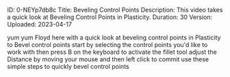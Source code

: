 ID: 0-NEYp7db8c
Title: Beveling Control Points
Description: This video takes a quick look at Beveling Control Points in Plasticity.
Duration: 30
Version: 
Uploaded: 2023-04-17

yum yum Floyd here with a quick look at
beveling control points in Plasticity
to Bevel control points start by
selecting the control points you'd like
to work with then press B on the
keyboard to activate the fillet tool
adjust the Distance by moving your mouse
and then left click to commit use these
simple steps to quickly bevel control
points